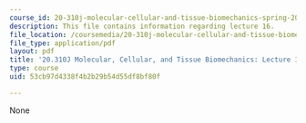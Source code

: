 ```yaml
---
course_id: 20-310j-molecular-cellular-and-tissue-biomechanics-spring-2015
description: This file contains information regarding lecture 16.
file_location: /coursemedia/20-310j-molecular-cellular-and-tissue-biomechanics-spring-2015/53cb97d4338f4b2b29b54d55df8bf80f_MIT20_310JS15_Lecture16.pdf
file_type: application/pdf
layout: pdf
title: '20.310J Molecular, Cellular, and Tissue Biomechanics: Lecture 16'
type: course
uid: 53cb97d4338f4b2b29b54d55df8bf80f

---
```

None